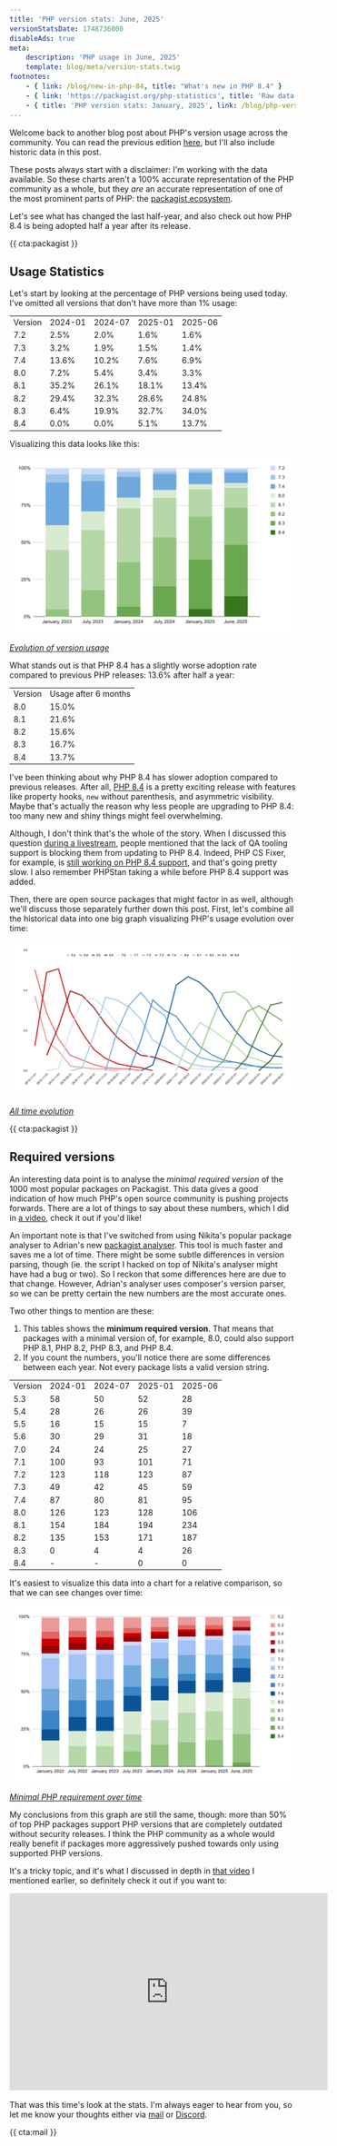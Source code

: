 ```yaml
---
title: 'PHP version stats: June, 2025'
versionStatsDate: 1748736000
disableAds: true
meta:
    description: 'PHP usage in June, 2025'
    template: blog/meta/version-stats.twig
footnotes:
    - { link: /blog/new-in-php-84, title: "What's new in PHP 8.4" }
    - { link: 'https://packagist.org/php-statistics', title: 'Raw data from packagist' }
    - { title: 'PHP version stats: January, 2025', link: /blog/php-version-stats-january-2025 }
---
```


Welcome back to another blog post about PHP's version usage across the community. You can read the previous edition [here](/blog/php-version-stats-january-2025), but I'll also include historic data in this post.

These posts always start with a disclaimer: I'm working with the data available. So these charts aren't a 100% accurate representation of the PHP community as a whole, but they _are_ an accurate representation of one of the most prominent parts of PHP: the [packagist ecosystem](https://packagist.org/php-statistics).

Let's see what has changed the last half-year, and also check out how PHP 8.4 is being adopted half a year after its release.

{{ cta:packagist }}

## Usage Statistics

Let's start by looking at the percentage of PHP versions being used today. I've omitted all versions that don't have more than 1% usage:

<div class="table-container">
<table>

<tr class="table-head">
    <td>Version</td>
    <td>2024-01</td>
    <td>2024-07</td>
    <td>2025-01</td>
    <td>2025-06</td>
</tr>

<tr>
    <td>7.2</td>
    <td>2.5%</td>
    <td>2.0%</td>
    <td>1.6%</td>
    <td>1.6%</td>
</tr>

<tr>
    <td>7.3</td>
    <td>3.2%</td>
    <td>1.9%</td>
    <td>1.5%</td>
    <td>1.4%</td>
</tr>

<tr>
    <td>7.4</td>
    <td>13.6%</td>
    <td>10.2%</td>
    <td>7.6%</td>
    <td>6.9%</td>
</tr>

<tr>
    <td>8.0</td>
    <td>7.2%</td>
    <td>5.4%</td>
    <td>3.4%</td>
    <td>3.3%</td>
</tr>

<tr>
    <td>8.1</td>
    <td>35.2%</td>
    <td>26.1%</td>
    <td>18.1%</td>
    <td>13.4%</td>
</tr>

<tr>
    <td>8.2</td>
    <td>29.4%</td>
    <td>32.3%</td>
    <td>28.6%</td>
    <td>24.8%</td>
</tr>

<tr>
    <td>8.3</td>
    <td>6.4%</td>
    <td>19.9%</td>
    <td>32.7%</td>
    <td>34.0%</td>
</tr>

<tr>
    <td>8.4</td>
    <td>0.0%</td>
    <td>0.0%</td>
    <td>5.1%</td>
    <td>13.7%</td>
</tr>

</table>
</div>

Visualizing this data looks like this:

<div class="image-noborder image-wide"></div>

[![](/resources/img/blog/version-stats/2025-jun-01.svg)](/resources/img/blog/version-stats/2025-jun-01.svg)

<em class="center small">[Evolution of version usage](/resources/img/blog/version-stats/2025-jun-01.svg)</em>

What stands out is that PHP 8.4 has a slightly worse adoption rate compared to previous PHP releases: 13.6% after half a year:

<div class="table-container">
<table>

<tr class="table-head">
    <td>Version</td>
    <td>Usage after 6 months</td>
</tr>

<tr>
    <td>8.0</td>
    <td>15.0%</td>
</tr>

<tr>
    <td>8.1</td>
    <td>21.6%</td>
</tr>

<tr>
    <td>8.2</td>
    <td>15.6%</td>
</tr>

<tr>
    <td>8.3</td>
    <td>16.7%</td>
</tr>

<tr>
    <td>8.4</td>
    <td>13.7%</td>
</tr>

</table>
</div>

I've been thinking about why PHP 8.4 has slower adoption compared to previous releases. After all, [PHP 8.4](/blog/new-in-php-84) is a pretty exciting release with features like property hooks, `new` without parenthesis, and asymmetric visibility. Maybe that's actually the reason why less people are upgrading to PHP 8.4: too many new and shiny things might feel overwhelming.

Although, I don't think that's the whole of the story. When I discussed this question [during a livestream](https://www.youtube.com/watch?v=iVaSGD2fCXU), people mentioned that the lack of QA tooling support is blocking them from updating to PHP 8.4. Indeed, PHP CS Fixer, for example, is [still working on PHP 8.4 support](https://github.com/PHP-CS-Fixer/PHP-CS-Fixer/milestone/173), and that's going pretty slow. I also remember PHPStan taking a while before PHP 8.4 support was added. 

Then, there are open source packages that might factor in as well, although we'll discuss those separately further down this post. First, let's combine all the historical data into one big graph visualizing PHP's usage evolution over time:

<div class="image-noborder image-wide"></div>

[![](/resources/img/blog/version-stats/2025-jun-02.svg)](/resources/img/blog/version-stats/2025-jun-02.svg)

<em class="center small">[All time evolution](/resources/img/blog/version-stats/2025-jun-02.svg)</em>


{{ cta:packagist }}

## Required versions

An interesting data point is to analyse the *minimal required version* of the 1000 most popular packages on Packagist. This data gives a good indication of how much PHP's open source community is pushing projects forwards. There are a lot of things to say about these numbers, which I did in [a video](https://www.youtube.com/watch?v=Z4b5gqKSZmA), check it out if you'd like! 

An important note is that I've switched from using Nikita's popular package analyser to Adrian's new [packagist analyser](https://github.com/nuernbergerA/packagist-stats). This tool is much faster and saves me a lot of time. There might be some subtle differences in version parsing, though (ie. the script I hacked on top of Nikita's analyser might have had a bug or two). So I reckon that some differences here are due to that change. However, Adrian's analyser uses composer's version parser, so we can be pretty certain the new numbers are the most accurate ones.

Two other things to mention are these:

1. This tables shows the **minimum required version**. That means that packages with a minimal version of, for example, 8.0, could also support PHP 8.1, PHP 8.2, PHP 8.3, and PHP 8.4.
2. If you count the numbers, you'll notice there are some differences between each year. Not every package lists a valid version string.

<div class="table-container">
<table>

<tr class="table-head">
    <td>Version</td>
    <td>2024-01</td>
    <td>2024-07</td>
    <td>2025-01</td>
    <td>2025-06</td>
</tr>

<tr>
    <td>5.3</td>
    <td>58</td>
    <td>50</td>
    <td>52</td>
    <td>28</td>
</tr>

<tr>
    <td>5.4</td>
    <td>28</td>
    <td>26</td>
    <td>26</td>
    <td>39</td>
</tr>

<tr>
    <td>5.5</td>
    <td>16</td>
    <td>15</td>
    <td>15</td>
    <td>7</td>
</tr>

<tr>
    <td>5.6</td>
    <td>30</td>
    <td>29</td>
    <td>31</td>
    <td>18</td>
</tr>

<tr>
    <td>7.0</td>
    <td>24</td>
    <td>24</td>
    <td>25</td>
    <td>27</td>
</tr>

<tr>
    <td>7.1</td>
    <td>100</td>
    <td>93</td>
    <td>101</td>
    <td>71</td>
</tr>

<tr>
    <td>7.2</td>
    <td>123</td>
    <td>118</td>
    <td>123</td>
    <td>87</td>
</tr>

<tr>
    <td>7.3</td>
    <td>49</td>
    <td>42</td>
    <td>45</td>
    <td>59</td>
</tr>

<tr>
    <td>7.4</td>
    <td>87</td>
    <td>80</td>
    <td>81</td>
    <td>95</td>
</tr>

<tr>
    <td>8.0</td>
    <td>126</td>
    <td>123</td>
    <td>128</td>
    <td>106</td>
</tr>

<tr>
    <td>8.1</td>
    <td>154</td>
    <td>184</td>
    <td>194</td>
    <td>234</td>
</tr>

<tr>
    <td>8.2</td>
    <td>135</td>
    <td>153</td>
    <td>171</td>
    <td>187</td>
</tr>

<tr>
    <td>8.3</td>
    <td>0</td>
    <td>4</td>
    <td>4</td>
    <td>26</td>
</tr>

<tr>
    <td>8.4</td>
    <td>-</td>
    <td>-</td>
    <td>0</td>
    <td>0</td>
</tr>

</table>
</div>

It's easiest to visualize this data into a chart for a relative comparison, so that we can see changes over time:

<div class="image-noborder image-wide"></div>

[![](/resources/img/blog/version-stats/2025-jun-03.svg)](/resources/img/blog/version-stats/2025-jun-03.svg)

<em class="center small">[Minimal PHP requirement over time](/resources/img/blog/version-stats/2025-jun-03.svg)</em>

My conclusions from this graph are still the same, though: more than 50% of top PHP packages support PHP versions that are completely outdated without security releases. I think the PHP community as a whole would really benefit if packages more aggressively pushed towards only using supported PHP versions. 

It's a tricky topic, and it's what I discussed in depth in [that video](https://www.youtube.com/watch?v=Z4b5gqKSZmA) I mentioned earlier, so definitely check it out if you want to:

<iframe width="560" height="347" src="https://www.youtube.com/embed/Z4b5gqKSZmA" title="YouTube video player" frameborder="0" allow="accelerometer; autoplay; clipboard-write; encrypted-media; gyroscope; picture-in-picture" allowfullscreen></iframe>

That was this time's look at the stats. I'm always eager to hear from you, so let me know your thoughts either via [mail](mailto:brendt@stitcher.io) or [Discord](https://tempestphp.com/discord).

{{ cta:mail }}
